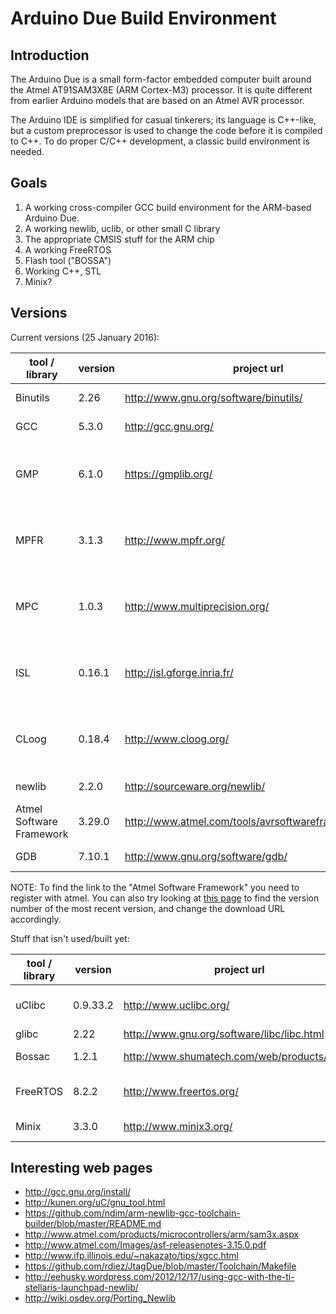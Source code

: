 
Arduino Due Build Environment
=============================

Introduction
------------

The Arduino Due is a small form-factor embedded computer built around the Atmel AT91SAM3X8E (ARM Cortex-M3) processor.
It is quite different from earlier Arduino models that are based on an Atmel AVR processor.

The Arduino IDE is simplified for casual tinkerers; its language is C++-like, but a custom preprocessor is used to
change the code before it is compiled to C++. To do proper C/C++ development, a classic build environment is
needed.

Goals
-----

1. A working cross-compiler GCC build environment for the ARM-based Arduino Due.
2. A working newlib, uclib, or other small C library
3. The appropriate CMSIS stuff for the ARM chip
4. A working FreeRTOS
5. Flash tool ("BOSSA")
6. Working C++, STL
7. Minix?

Versions
--------

Current versions (25 January 2016):

| tool / library           | version   | project url                                          | status                                          |
---------------------------|-----------|------------------------------------------------------|------------------------------------------------ |
| Binutils                 | 2.26      | http://www.gnu.org/software/binutils/                | downloaded and built.                           |
| GCC                      | 5.3.0     | http://gcc.gnu.org/                                  | downloaded and built.                           |
| GMP                      | 6.1.0     | https://gmplib.org/                                  | downloaded as GCC dependency, but not yet used. |
| MPFR                     | 3.1.3     | http://www.mpfr.org/                                 | downloaded as GCC dependency, but not yet used. |
| MPC                      | 1.0.3     | http://www.multiprecision.org/                       | downloaded as GCC dependency, but not yet used. |
| ISL                      | 0.16.1    | http://isl.gforge.inria.fr/                          | downloaded as GCC dependency, but not yet used. |
| CLoog                    | 0.18.4    | http://www.cloog.org/                                | downloaded as GCC dependency, but not yet used. |
| newlib                   | 2.2.0     | http://sourceware.org/newlib/                        | downloaded and built.                           |
| Atmel Software Framework | 3.29.0    | http://www.atmel.com/tools/avrsoftwareframework.aspx | downloaded.                                     |
| GDB                      | 7.10.1    | http://www.gnu.org/software/gdb/                     | downloaded and built.                           |

NOTE: To find the link to the "Atmel Software Framework" you need to register with atmel. You can also try looking at
      [this page](http://spaces.atmel.com/gf/project/asf/frs/?action=&br_pkgrlssort_by=release_name&br_pkgrlssort_order=asc)
      to find the version number of the most recent version, and change the download URL accordingly.

Stuff that isn't used/built yet:

| tool / library           | version   | project url                                          | status                                          |
---------------------------|-----------|------------------------------------------------------|------------------------------------------------ |
| uClibc                   | 0.9.33.2  | http://www.uclibc.org/                               | downloaded but not yet built.                   |
| glibc                    | 2.22      | http://www.gnu.org/software/libc/libc.html           |                                                 |
| Bossac                   | 1.2.1     | http://www.shumatech.com/web/products/bossa          | not downloaded.                                 |
| FreeRTOS                 | 8.2.2     | http://www.freertos.org/                             | downloaded, not currently used.                 |
| Minix                    | 3.3.0     | http://www.minix3.org/                               | planned for future.                             |

Interesting web pages
---------------------

* http://gcc.gnu.org/install/
* http://kunen.org/uC/gnu_tool.html
* https://github.com/ndim/arm-newlib-gcc-toolchain-builder/blob/master/README.md
* http://www.atmel.com/products/microcontrollers/arm/sam3x.aspx
* http://www.atmel.com/Images/asf-releasenotes-3.15.0.pdf
* http://www.ifp.illinois.edu/~nakazato/tips/xgcc.html
* https://github.com/rdiez/JtagDue/blob/master/Toolchain/Makefile
* http://eehusky.wordpress.com/2012/12/17/using-gcc-with-the-ti-stellaris-launchpad-newlib/
* http://wiki.osdev.org/Porting_Newlib
